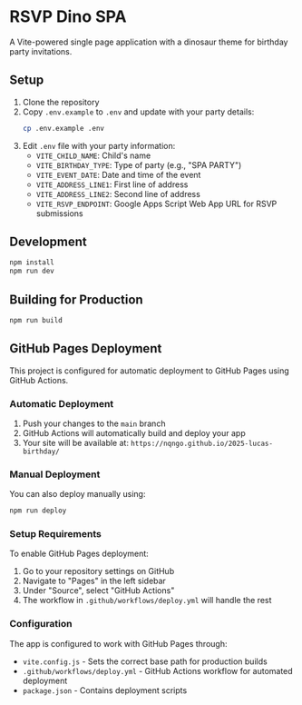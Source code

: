# RSVP Dino SPA

A Vite-powered single page application with a dinosaur theme for birthday party invitations.

## Setup

1. Clone the repository
2. Copy `.env.example` to `.env` and update with your party details:
   ```bash
   cp .env.example .env
   ```
3. Edit `.env` file with your party information:
   - `VITE_CHILD_NAME`: Child's name
   - `VITE_BIRTHDAY_TYPE`: Type of party (e.g., "SPA PARTY")
   - `VITE_EVENT_DATE`: Date and time of the event
   - `VITE_ADDRESS_LINE1`: First line of address
   - `VITE_ADDRESS_LINE2`: Second line of address
   - `VITE_RSVP_ENDPOINT`: Google Apps Script Web App URL for RSVP submissions

## Development

```bash
npm install
npm run dev
```

## Building for Production

```bash
npm run build
```

## GitHub Pages Deployment

This project is configured for automatic deployment to GitHub Pages using GitHub Actions.

### Automatic Deployment

1. Push your changes to the `main` branch
2. GitHub Actions will automatically build and deploy your app
3. Your site will be available at: `https://nqngo.github.io/2025-lucas-birthday/`

### Manual Deployment

You can also deploy manually using:

```bash
npm run deploy
```

### Setup Requirements

To enable GitHub Pages deployment:

1. Go to your repository settings on GitHub
2. Navigate to "Pages" in the left sidebar
3. Under "Source", select "GitHub Actions"
4. The workflow in `.github/workflows/deploy.yml` will handle the rest

### Configuration

The app is configured to work with GitHub Pages through:
- `vite.config.js` - Sets the correct base path for production builds
- `.github/workflows/deploy.yml` - GitHub Actions workflow for automated deployment
- `package.json` - Contains deployment scripts
